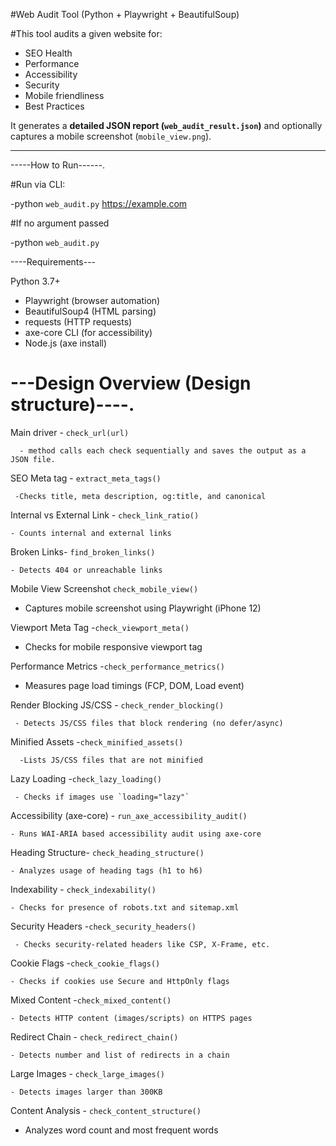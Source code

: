  #Web Audit Tool (Python + Playwright + BeautifulSoup)

#This tool audits a given website for:
- SEO Health
- Performance
- Accessibility
- Security
- Mobile friendliness
- Best Practices

It generates a **detailed JSON report (`web_audit_result.json`)** and optionally captures a mobile screenshot (`mobile_view.png`).

------------------------------

-----How to Run------.

 #Run via CLI:
 
   -python `web_audit.py` https://example.com

#If no argument passed

  -python `web_audit.py`


----Requirements---

Python 3.7+  
- Playwright (browser automation)  
- BeautifulSoup4 (HTML parsing)  
- requests (HTTP requests)  
- axe-core CLI (for accessibility)  
- Node.js (axe install)


# ---Design Overview (Design structure)----.

 
 Main driver - `check_url(url)`
 
      - method calls each check sequentially and saves the output as a JSON file.

 SEO  Meta tag - `extract_meta_tags()`
 
     -Checks title, meta description, og:title, and canonical 

  Internal vs External Link - `check_link_ratio()`  
  
    - Counts internal and external links  
    
Broken Links- `find_broken_links()`   

    - Detects 404 or unreachable links 
    
Mobile View Screenshot `check_mobile_view()`   

   - Captures mobile screenshot using Playwright (iPhone 12)

Viewport Meta Tag -`check_viewport_meta()`        

   - Checks for mobile responsive viewport tag     

Performance Metrics -`check_performance_metrics()`   

   - Measures page load timings (FCP, DOM, Load event)  


  Render Blocking JS/CSS - `check_render_blocking()` 
  
     - Detects JS/CSS files that block rendering (no defer/async)

  
 Minified Assets -`check_minified_assets()` 
 
      -Lists JS/CSS files that are not minified      

  
 Lazy Loading -`check_lazy_loading()`   
 
     - Checks if images use `loading="lazy"`     


Accessibility (axe-core) - `run_axe_accessibility_audit()`  

    - Runs WAI-ARIA based accessibility audit using axe-core

Heading Structure- `check_heading_structure()`      

    - Analyzes usage of heading tags (h1 to h6)  

Indexability - `check_indexability()`         

    - Checks for presence of robots.txt and sitemap.xml

 Security Headers -`check_security_headers()`       
 
     - Checks security-related headers like CSP, X-Frame, etc.

Cookie Flags -`check_cookie_flags()`           

    - Checks if cookies use Secure and HttpOnly flags   

Mixed Content -`check_mixed_content()`  

    - Detects HTTP content (images/scripts) on HTTPS pages 

Redirect Chain  - `check_redirect_chain()` 

    - Detects number and list of redirects in a chain  


Large Images - `check_large_images()`        

    - Detects images larger than 300KB    

Content Analysis - `check_content_structure()`     

  - Analyzes word count and most frequent words    
